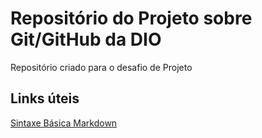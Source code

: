 # Repositório do Projeto sobre Git/GitHub da DIO
Repositório criado para o desafio de Projeto

## Links úteis
[Sintaxe Básica Markdown](https://www.markdownguide.org/basic-syntax)
